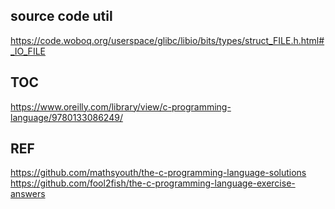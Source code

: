 ## source code util

https://code.woboq.org/userspace/glibc/libio/bits/types/struct_FILE.h.html#_IO_FILE

## TOC

https://www.oreilly.com/library/view/c-programming-language/9780133086249/

## REF

https://github.com/mathsyouth/the-c-programming-language-solutions
https://github.com/fool2fish/the-c-programming-language-exercise-answers

